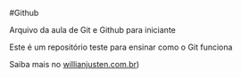 #Github

Arquivo da aula de Git e Github para iniciante

Este é um repositório teste para ensinar como o Git funciona

Saiba mais no [willianjusten.com.br](http://willianjustem.com.br))
